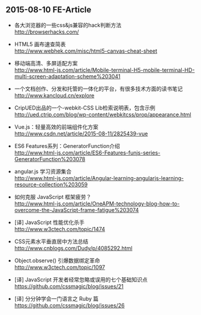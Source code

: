 ##  2015-08-10 FE-Article

*  各大浏览器的一些css&js兼容的hack判断方法  
http://browserhacks.com/

*  HTML5 画布速查简表  
http://www.webhek.com/misc/html5-canvas-cheat-sheet

*  移动端高清、多屏适配方案  
http://www.html-js.com/article/Mobile-terminal-H5-mobile-terminal-HD-multi-screen-adaptation-scheme%203041

*  一个文档创作、分发和托管的一体化的平台，有很多技术方面的读书笔记  
http://www.kancloud.cn/explore

*  CripUED出品的一个-webkit-CSS Lib检索说明表，包含示例  
http://ued.ctrip.com/blog/wp-content/webkitcss/prop/appearance.html

*  Vue.js：轻量高效的前端组件化方案  
http://www.csdn.net/article/2015-08-11/2825439-vue

*  ES6 Features系列：GeneratorFunction介绍  
http://www.html-js.com/article/ES6-Features-funjs-series-GeneratorFunction%203078

*  angular.js 学习资源集合  
http://www.html-js.com/article/Angular-learning-angularjs-learning-resource-collection%203059

*  如何克服 JavaScript 框架疲劳？  
http://www.html-js.com/article/OneAPM-technology-blog-how-to-overcome-the-JavaScript-frame-fatigue%203074

*  [译] JavaScript 性能优化杀手  
http://www.w3ctech.com/topic/1474

*  CSS元素水平垂直居中方法总结  
http://www.cnblogs.com/Dudy/p/4085292.html

*  Object.observe() 引爆数据绑定革命  
http://www.w3ctech.com/topic/1097

*  [译] JavaScript 开发者经常忽略或误用的七个基础知识点  
https://github.com/cssmagic/blog/issues/21

*  [译] 分分钟学会一门语言之 Ruby 篇  
https://github.com/cssmagic/blog/issues/26
